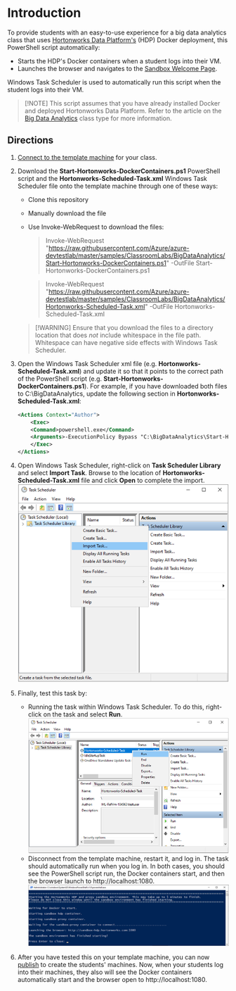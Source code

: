 # Introduction
To provide students with an easy-to-use experience for a big data analytics class that uses [Hortonworks Data Platform's](https://www.cloudera.com/products/hdp.html) (HDP) Docker deployment, this PowerShell script automatically:
- Starts the HDP's Docker containers when a student logs into their VM.
- Launches the browser and navigates to the [Sandbox Welcome Page](https://www.cloudera.com/tutorials/learning-the-ropes-of-the-hdp-sandbox.html#welcome-page).

Windows Task Scheduler is used to automatically run this script when the student logs into their VM.

> [!NOTE] This script assumes that you have already installed Docker and deployed Hortonworks Data Platform.  Refer to the article on the [Big Data Analytics](TODO) class type for more information.

## Directions
1. [Connect to the template machine](https://docs.microsoft.com/azure/lab-services/classroom-labs/how-to-create-manage-template#update-a-template-vm) for your class.
1. Download the **Start-Hortonworks-DockerContainers.ps1** PowerShell script and the **Hortonworks-Scheduled-Task.xml** Windows Task Scheduler file onto the template machine through one of these ways:
     - Clone this repository
     - Manually download the file
     - Use Invoke-WebRequest to download the files:
          > Invoke-WebRequest "https://raw.githubusercontent.com/Azure/azure-devtestlab/master/samples/ClassroomLabs/BigDataAnalytics/Start-Hortonworks-DockerContainers.ps1" -OutFile Start-Hortonworks-DockerContainers.ps1

          > Invoke-WebRequest "https://raw.githubusercontent.com/Azure/azure-devtestlab/master/samples/ClassroomLabs/BigDataAnalytics/Hortonworks-Scheduled-Task.xml" -OutFile Hortonworks-Scheduled-Task.xml
 
    > [!WARNING] Ensure that you download the files to a directory location that does *not* include whitespace in the file path.  Whitespace can have negative side effects with Windows Task Scheduler.
1. Open the Windows Task Scheduler xml file (e.g. **Hortonworks-Scheduled-Task.xml**) and update it so that it points to the correct path of the PowerShell script (e.g. **Start-Hortonworks-DockerContainers.ps1**). For example, if you have downloaded both files to C:\BigDataAnalytics, update the following section in **Hortonworks-Scheduled-Task.xml**:

    ```xml
    <Actions Context="Author">
        <Exec>
        <Command>powershell.exe</Command>
        <Arguments>-ExecutionPolicy Bypass "C:\BigDataAnalytics\Start-Hortonworks-DockerContainers.ps1"</Arguments>
        </Exec>
    </Actions>
    ```
1. Open Windows Task Scheduler, right-click on **Task Scheduler Library** and select **Import Task**.  Browse to the location of **Hortonworks-Scheduled-Task.xml** file and click **Open** to complete the import.
   ![Windows Task Scheduler - Import](./task-scheduler.png)
1. Finally, test this task by:
   - Running the task within Windows Task Scheduler.  To do this, right-click on the task and select **Run**.
      ![Windows Task Scheduler - Run](./run-task.png)
   - Disconnect from the template machine, restart it, and log in.  The task should automatically run when you log in.
  In both cases, you should see the PowerShell script run, the Docker containers start, and then the browser launch to http://localhost:1080.
   ![PowerShell - Run](./powershell-run.png)
2. After you have tested this on your template machine, you can now [publish](https://docs.microsoft.com/azure/lab-services/classroom-labs/how-to-create-manage-template#publish-the-template-vm) to create the students' machines.  Now, when your students log into their machines, they also will see the Docker containers automatically start and the browser open to http://localhost:1080.